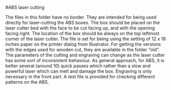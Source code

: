 #ABS laser cutting

The files in this folder have no border. They are intended for being used directly for laser-cutting the ABS boxes. The box should be placed on the laser cutter bed with the face to be cut facing up, and with the opening facing right. The location of the box should be always on the top leftmost corner of the laser cutter. The file is set for being using the setting of 12 x 18 inches paper on the printer dialog from Illustrator. For getting the versions with the edges used for wooden cut, they are available in the folder “old”. The parameters of the cutting and engraving can change as the laser cutter has some sort of inconsistent behaviour. As general approach, for ABS, it is better several (around 10) quick passes which rather than a slow and powerful laser which can melt and damage the box. Engraving is only necessary in the front part. A test file is provided for checking different patterns on the ABS.
